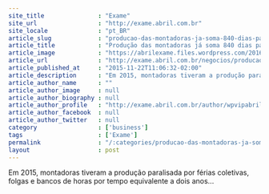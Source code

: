 ```yaml
---
site_title               : "Exame"
site_url                 : "http://exame.abril.com.br"
site_locale              : "pt_BR"
article_slug             : "producao-das-montadoras-ja-soma-840-dias-parados"
article_title            : "Produção das montadoras já soma 840 dias parados"
article_image            : "https://abrilexame.files.wordpress.com/2016/09/size_960_16_9_metalurgicos-honda4.jpg?quality=70&strip=all&w=960"
article_url              : "http://exame.abril.com.br/negocios/producao-das-montadoras-ja-somam-840-dias-parados/"
article_published_at     : "2015-11-22T11:06:32-02:00"
article_description      : "Em 2015, montadoras tiveram a produção paralisada por férias coletivas, folgas e bancos de horas por tempo equivalente a dois anos..."
article_author_name      : ""
article_author_image     : null
article_author_biography : null
article_author_profile   : "http://exame.abril.com.br/author/wpvipabril/"
article_author_facebook  : null
article_author_twitter   : null
category                 : ['business']
tags                     : ['Exame']
permalink                : "/:categories/producao-das-montadoras-ja-soma-840-dias-parados/"
layout                   : post
---
```


Em 2015, montadoras tiveram a produção paralisada por férias coletivas, folgas e bancos de horas por tempo equivalente a dois anos...
